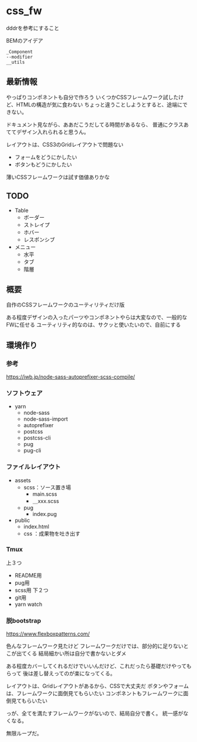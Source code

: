 css_fw
====

dddrを参考にすること

BEMのアイデア

```
_Component
--modifier
__utils
```


最新情報
----
やっぱりコンポネントも自分で作ろう
いくつかCSSフレームワーク試したけど、HTMLの構造が気に食わない
ちょっと違うことしようとすると、途端にできない。

ドキュメント見ながら、ああだこうだしてる時間があるなら、
普通にクラスあててデザイン入れられると思うん。

レイアウトは、CSS3のGridレイアウトで問題ない

* フォームをどうにかしたい
* ボタンもどうにかしたい

薄いCSSフレームワークは試す価値ありかな

TODO
----
* Table
  * ボーダー
  * ストレイプ
  * ホバー
  * レスポンシブ
* メニュー
  * 水平
  * タブ
  * 階層




概要
----
自作のCSSフレームワークのユーティリティだけ版

ある程度デザインの入ったパーツやコンポネントやらは大変なので、一般的なFWに任せる
ユーティリティ的なのは、サクッと使いたいので、自前にする

環境作り
----
### 参考
https://iwb.jp/node-sass-autoprefixer-scss-compile/

### ソフトウェア
* yarn
  * node-sass
  * node-sass-import
  * autoprefixer
  * postcss
  * postcss-cli
  * pug
  * pug-cli

### ファイルレイアウト
* assets
  * scss：ソース置き場
    * main.scss
    * ＿xxx.scss
  * pug
    * index.pug
* public
  * index.html
  * css ：成果物を吐き出す

### Tmux
上３つ
  * README用
  * pug用
  * scss用
下２つ
  * git用
  * yarn watch


### 脱bootstrap
https://www.flexboxpatterns.com/

色んなフレームワーク見たけど
フレームワークだけでは、部分的に足りないとこが出てくる
結局細かい所は自分で書かないとダメ

ある程度カバーしてくれるだけでいいんだけど、これだったら基礎だけやってもらって
後は差し替えってのが楽になってくる。

レイアウトは、Gridレイアウトがあるから、CSSで大丈夫だ
ボタンやフォームは、フレームワークに面倒見てもらいたい
コンポネントもフレームワークに面倒見てもらいたい

っが、全てを満たすフレームワークがないので、結局自分で書く。
統一感がなくなる。

無限ループだ。


